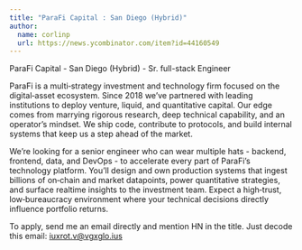 ```yaml
---
title: "ParaFi Capital : San Diego (Hybrid)"
author:
  name: corlinp
  url: https://news.ycombinator.com/item?id=44160549
---
```


<JobNavigation />

ParaFi Capital - San Diego (Hybrid) - Sr. full-stack Engineer

ParaFi is a multi‑strategy investment and technology firm focused on the digital‑asset ecosystem. Since 2018 we’ve partnered with leading institutions to deploy venture, liquid, and quantitative capital. Our edge comes from marrying rigorous research, deep technical capability, and an operator’s mindset. We ship code, contribute to protocols, and build internal systems that keep us a step ahead of the market.

We’re looking for a senior engineer who can wear multiple hats - backend, frontend, data, and DevOps - to accelerate every part of ParaFi’s technology platform. You’ll design and own production systems that ingest billions of on‑chain and market datapoints, power quantitative strategies, and surface realtime insights to the investment team. Expect a high‑trust, low‑bureaucracy environment where your technical decisions directly influence portfolio returns.

To apply, send me an email directly and mention HN in the title. Just decode this email: iuxrot.v@vgxglo.ius
<JobApplication />
